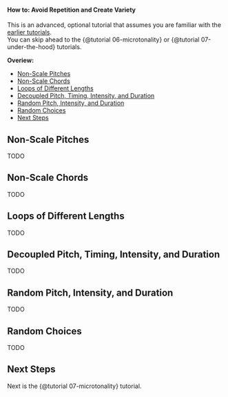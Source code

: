 #### How to: Avoid Repetition and Create Variety

This is an advanced, optional tutorial that assumes you are familiar with the [earlier tutorials](./index.html#tutorials).<br>
You can skip ahead to the {@tutorial 06-microtonality} or {@tutorial 07-under-the-hood} tutorials.

**Overiew:**
- [Non-Scale Pitches](#non-scale-pitches)
- [Non-Scale Chords](#non-scale-chords)
- [Loops of Different Lengths](#loops-of-different-lengths)
- [Decoupled Pitch, Timing, Intensity, and Duration](#decoupled-params)
- [Random Pitch, Intensity, and Duration](#random-params)
- [Random Choices](#random-choices)
- [Next Steps](#next-steps)


<a name="non-scale-pitches"></a>
## Non-Scale Pitches

TODO


<a name="non-scale-chords"></a>
## Non-Scale Chords

TODO


<a name="loops-of-different-lengths"></a>
## Loops of Different Lengths

TODO


<a name="decoupled-params"></a>
## Decoupled Pitch, Timing, Intensity, and Duration

TODO


<a name="random-params"></a>
## Random Pitch, Intensity, and Duration

TODO


<a name="random-choices"></a>
## Random Choices

TODO


<a name="next-steps"></a>
## Next Steps

Next is the {@tutorial 07-microtonality} tutorial.